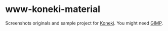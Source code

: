 www-koneki-material
===================

Screenshots originals and sample project for [Koneki](http://eclipse.org/koneki/).
You might need [GIMP](http://www.gimp.org/).
